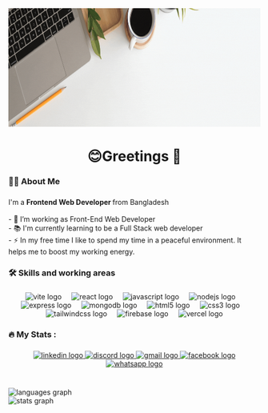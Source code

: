 <div align="center">
  <img height="237" src="https://raw.githubusercontent.com/aka-azad/aka-azad/refs/heads/main/White%20Minimalist%20Profile%20LinkedIn%20Banner.gif"  />
</div>



###

<h1 align="center">😊Greetings 👋</h1>

###

<h3 align="left">👩‍💻  About Me</h3>

###

<p align="left">I'm a <strong> Frontend Web Developer </strong> from Bangladesh<br><br>- 🔭 I’m working as Front-End Web Developer <br>- 📚 I'm currently learning to be a Full Stack web developer<br>- ⚡ In my free time I like to spend my time in a peaceful environment. It helps me to boost my working energy.</p>

###

<h3 align="left">🛠 Skills and working areas</h3>

###

<div align="center">
  <img src="https://skillicons.dev/icons?i=vite" height="40" alt="vite logo"  />
  <img width="12" />
  <img src="https://cdn.jsdelivr.net/gh/devicons/devicon/icons/react/react-original.svg" height="40" alt="react logo"  />
  <img width="12" />
  <img src="https://cdn.jsdelivr.net/gh/devicons/devicon/icons/javascript/javascript-original.svg" height="40" alt="javascript logo"  />
  <img width="12" />
  <img src="https://cdn.jsdelivr.net/gh/devicons/devicon/icons/nodejs/nodejs-original.svg" height="40" alt="nodejs logo"  />
  <img width="12" />
  <img src="https://cdn.jsdelivr.net/gh/devicons/devicon/icons/express/express-original.svg" height="40" alt="express logo"  />
  <img width="12" />
  <img src="https://cdn.jsdelivr.net/gh/devicons/devicon/icons/mongodb/mongodb-original.svg" height="40" alt="mongodb logo"  />
  <img width="12" />
  <img src="https://cdn.jsdelivr.net/gh/devicons/devicon/icons/html5/html5-original.svg" height="40" alt="html5 logo"  />
  <img width="12" />
  <img src="https://cdn.jsdelivr.net/gh/devicons/devicon/icons/css3/css3-original.svg" height="40" alt="css3 logo"  />
  <img width="12" />
  <img src="https://skillicons.dev/icons?i=tailwind" height="40" alt="tailwindcss logo"  />
  <img width="12" />
  <img src="https://skillicons.dev/icons?i=firebase" height="40" alt="firebase logo"  />
  <img width="12" />
  <img src="https://skillicons.dev/icons?i=vercel" height="40" alt="vercel logo"  />
</div>

###

<h3 align="left">🔥   My Stats :</h3>

###

<div align="center">
  <a href="www.linkedin.com/in/ashrafuzzaman-azad-web-student" target="_blank">
    <img src="https://raw.githubusercontent.com/maurodesouza/profile-readme-generator/master/src/assets/icons/social/linkedin/default.svg" width="52" height="40" alt="linkedin logo"  />
  </a>
  <a href="https://discordapp.com/users/ashraf_azad." target="_blank">
    <img src="https://raw.githubusercontent.com/maurodesouza/profile-readme-generator/master/src/assets/icons/social/discord/default.svg" width="52" height="40" alt="discord logo"  />
  </a>
 <a href="mailto:ashrafazad86@gmail.com">
    <img src="https://raw.githubusercontent.com/maurodesouza/profile-readme-generator/master/src/assets/icons/social/gmail/default.svg" width="52" height="40" alt="gmail logo" />
</a>
  <a href="https://www.facebook.com/ashraf.azad.86" target="_blank">
    <img src="https://raw.githubusercontent.com/maurodesouza/profile-readme-generator/master/src/assets/icons/social/facebook/default.svg" width="52" height="40" alt="facebook logo"  />
  </a>
  <a href="https://wa.me/8801640738245">
    <img src="https://raw.githubusercontent.com/maurodesouza/profile-readme-generator/master/src/assets/icons/social/whatsapp/default.svg" width="52" height="40" alt="whatsapp logo" />
</a>
</div>

###

<br clear="both">

<div align="left">
  <img src="https://github-readme-stats.vercel.app/api/top-langs?username=aka-azad&locale=en&hide_title=false&layout=compact&card_width=320&langs_count=7&theme=gruvbox&hide_border=true&order=2" height="150" alt="languages graph" /> <br>
 <img src="https://github-readme-stats.vercel.app/api?username=aka-azad&hide_title=false&hide_rank=false&show_icons=true&include_all_commits=true&count_private=true&disable_animations=false&theme=dracula&locale=en&hide_border=false&order=1" height="250" alt="stats graph"  />
</div>

###
